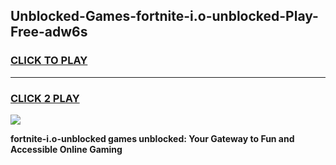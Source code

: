 
## Unblocked-Games-fortnite-i.o-unblocked-Play-Free-adw6s
<h3>
<a href="https://premium76.site?title=fortnite-i.o-unblocked&ref=10A">CLICK TO PLAY</a></h3>
<hr>

<h3>
<a href="https://premium76.site?title=fortnite-i.o-unblocked&ref=10A">CLICK 2 PLAY</a>
  
</h3>

<a href="https://premium76.site?title=fortnite-i.o-unblocked&ref=10A"><img src="https://clearcache.store/games.png"></a>


**fortnite-i.o-unblocked games unblocked: Your Gateway to Fun and Accessible Online Gaming**
